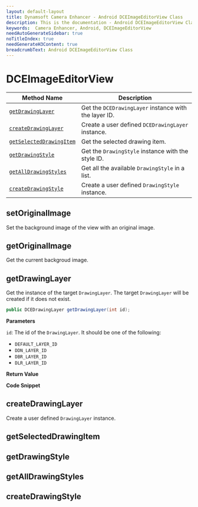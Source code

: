 ```yaml
---
layout: default-layout
title: Dynamsoft Camera Enhancer - Android DCEImageEditorView Class
description: This is the documentation - Android DCEImageEditorView Class page of Dynamsoft Camera Enhancer.
keywords:  Camera Enhancer, Android, DCEImageEditorView
needAutoGenerateSidebar: true
noTitleIndex: true
needGenerateH3Content: true
breadcrumbText: Android DCEImageEditorView Class
---
```


# DCEImageEditorView

| Method Name | Description |
| ----------- | ----------- |
| [`getDrawingLayer`](#getdrawinglayer) | Get the `DCEDrawingLayer` instance with the layer ID. |
| [`createDrawingLayer`](#createdrawinglayer) | Create a user defined `DCEDrawingLayer` instance. |
| [`getSelectedDrawingItem`](#getselecteddrawingitem) | Get the selected drawing item. |
| [`getDrawingStyle`](#getdrawingstyle) | Get the `DrawingStyle` instance with the style ID. |
| [`getAllDrawingStyles`](#getalldrawingstyles) | Get all the available `DrawingStyle` in a list. |
| [`createDrawingStyle`](#createdrawingstyle) | Create a user defined `DrawingStyle` instance. |

## setOriginalImage

Set the background image of the view with an original image.

## getOriginalImage

Get the current backgroud image.

## getDrawingLayer

Get the instance of the target `DrawingLayer`. The target `DrawingLayer` will be created if it does not exist.

```java
public DCEDrawingLayer getDrawingLayer(int id);
```

**Parameters**

`id`: The id of the `DrawingLayer`. It should be one of the following:

- `DEFAULT_LAYER_ID`
- `DDN_LAYER_ID`
- `DBR_LAYER_ID`
- `DLR_LAYER_ID`

**Return Value**

**Code Snippet**

## createDrawingLayer

Create a user defined `DrawingLayer` instance.

## getSelectedDrawingItem

## getDrawingStyle

## getAllDrawingStyles

## createDrawingStyle
